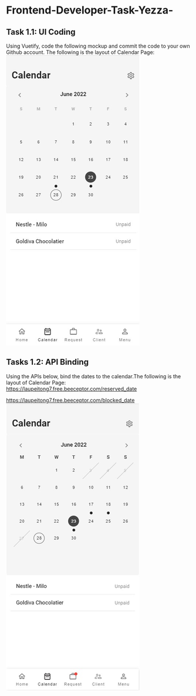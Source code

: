 # Frontend-Developer-Task-Yezza-

## Task 1.1:  UI Coding
Using Vuetify, code the following mockup and commit the code to your own Github account.
The following is the layout of Calendar Page: 
![GitHub Logo](/Task1-1.jpg)

## Tasks 1.2: API Binding
Using the APIs below, bind the dates to the calendar.The following is the layout of Calendar Page: 
https://laupeitong7.free.beeceptor.com/reserved_date

https://laupeitong7.free.beeceptor.com/blocked_date
![GitHub Logo](/Task1-2.jpg)

